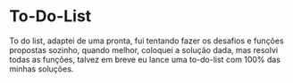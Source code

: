 # To-Do-List

To do list, adaptei de uma pronta, fui tentando fazer os desafios e funções propostas sozinho, quando melhor, coloquei a solução dada, mas resolvi todas as funções, talvez em breve eu lance uma to-do-list com 100% das minhas soluções.

